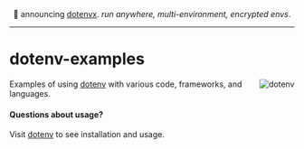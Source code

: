 <div align="center">
🎉 announcing <a href="https://github.com/dotenvx/dotenvx">dotenvx</a>. <em>run anywhere, multi-environment, encrypted envs</em>.
</div>

---

# dotenv-examples

<img src="https://raw.githubusercontent.com/dotenv-org/examples/master/dotenv-examples.png" alt="dotenv" align="right" />

Examples of using [dotenv](https://github.com/motdotla/dotenv) with various code, frameworks, and languages.

#### Questions about usage?

Visit [dotenv](https://github.com/motdotla/dotenv) to see installation and usage.
